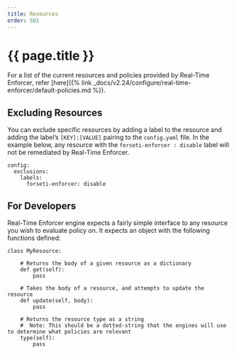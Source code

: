```yaml
---
title: Resources
order: 501
---
```


# {{ page.title }}

For a list of the current resources and policies provided by Real-Time Enforcer, 
refer [here]({% link _docs/v2.24/configure/real-time-enforcer/default-policies.md %}).

## Excluding Resources

You can exclude specific resources by adding a label to the resource and adding the label’s `[KEY]:[VALUE]` 
pairing to the `config.yaml` file. In the example below, any resource with the `forseti-enforcer : disable` label 
will not be remediated by Real-Time Enforcer.

```
config:
  exclusions:
    labels:
      forseti-enforcer: disable
```

## For Developers

Real-Time Enforcer engine expects a fairly simple interface to any resource you wish to evaluate policy on. 
It expects an object with the following functions defined:

```
class MyResource:

    # Returns the body of a given resource as a dictionary
    def get(self):
        pass

    # Takes the body of a resource, and attempts to update the resource
    def update(self, body):
        pass
        
    # Returns the resource type as a string
    #  Note: This should be a dotted-string that the engines will use to determine what policies are relevant
    type(self):
        pass
       
```

